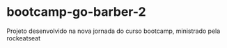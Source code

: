 # bootcamp-go-barber-2
Projeto desenvolvido na nova jornada do curso bootcamp, ministrado pela rockeatseat
